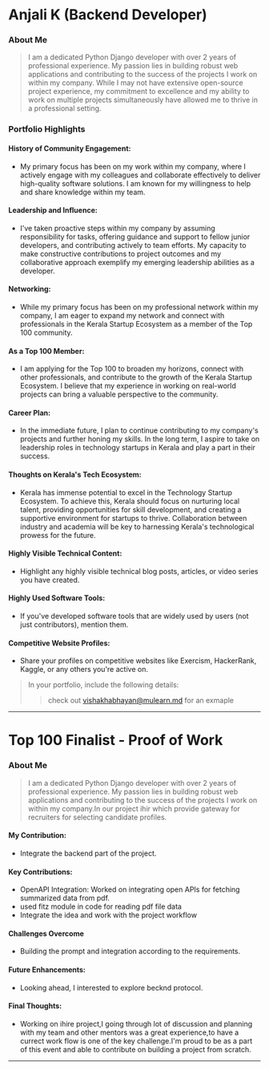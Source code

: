 
# Anjali K (Backend Developer) 

### About Me 

> I am a dedicated Python Django developer with over 2 years of professional experience. My passion lies in building robust web applications and contributing to the success of the projects I work on within my company. While I may not have extensive open-source project experience, my commitment to excellence and my ability to work on multiple projects simultaneously have allowed me to thrive in a professional setting.

### Portfolio Highlights


#### History of Community Engagement:

-  My primary focus has been on my work within my company, where I actively engage with my colleagues and collaborate effectively to deliver high-quality software solutions. I am known for my willingness to help and share knowledge within my team.

#### Leadership and Influence:

- I've taken proactive steps within my company by assuming responsibility for tasks, offering guidance and support to fellow junior developers, and contributing actively to team efforts. My capacity to make constructive contributions to project outcomes and my collaborative approach exemplify my emerging leadership abilities as a developer.

#### Networking:

- While my primary focus has been on my professional network within my company, I am eager to expand my network and connect with professionals in the Kerala Startup Ecosystem as a member of the Top 100 community.

#### As a Top 100 Member:

- I am applying for the Top 100 to broaden my horizons, connect with other professionals, and contribute to the growth of the Kerala Startup Ecosystem. I believe that my experience in working on real-world projects can bring a valuable perspective to the community.

#### Career Plan:

- In the immediate future, I plan to continue contributing to my company's projects and further honing my skills. In the long term, I aspire to take on leadership roles in technology startups in Kerala and play a part in their success.
#### Thoughts on Kerala's Tech Ecosystem:

- Kerala has immense potential to excel in the Technology Startup Ecosystem. To achieve this, Kerala should focus on nurturing local talent, providing opportunities for skill development, and creating a supportive environment for startups to thrive. Collaboration between industry and academia will be key to harnessing Kerala's technological prowess for the future.



#### Highly Visible Technical Content:

- Highlight any highly visible technical blog posts, articles, or video series you have created.

#### Highly Used Software Tools:

- If you've developed software tools that are widely used by users (not just contributors), mention them.

#### Competitive Website Profiles:

- Share your profiles on competitive websites like Exercism, HackerRank, Kaggle, or any others you're active on.



> In your portfolio, include the following details:
>> check out [vishakhabhayan@mulearn.md](./profile/vishakhabhayan@mulearn.md) for an exmaple

---


# Top 100 Finalist -  Proof of Work

### About Me 
> I am a dedicated Python Django developer with over 2 years of professional experience. My passion lies in building robust web applications and contributing to the success of the projects I work on within my company.In our project ihir which provide gateway for recruiters for selecting candidate profiles. 

#### My Contribution:
- Integrate the backend part of the project.
#### Key Contributions:
- OpenAPI Integration: Worked on integrating open APIs for fetching summarized data from pdf.
- used fitz module in code for reading pdf file data
- Integrate the idea and work with the project workflow
#### Challenges Overcome
- Building the prompt and integration according to the requirements.

#### Future Enhancements:
- Looking ahead, I interested  to explore becknd protocol.
#### Final Thoughts:
- Working on ihire project,I going through lot of discussion and planning with my team and other mentors was a great experience,to have a currect work flow is one of the key challenge.I'm proud to be as a part of this event and able to contribute on building a project from scratch.

---
